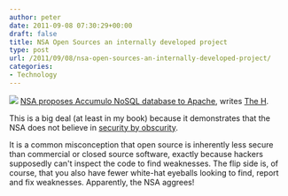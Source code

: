 ```yaml
---
author: peter
date: 2011-09-08 07:30:29+00:00
draft: false
title: NSA Open Sources an internally developed project
type: post
url: /2011/09/08/nsa-open-sources-an-internally-developed-project/
categories:
- Technology
---
```


![](http://www.morch.com/wp-content/uploads/2011/09/opensourceNSA.png)
[NSA proposes Accumulo NoSQL database to Apache](http://wiki.apache.org/incubator/AccumuloProposal), writes [The H](http://www.h-online.com/open/news/item/NSA-proposes-Accumulo-NoSQL-database-to-Apache-1336623.html).

This is a big deal (at least in my book) because it demonstrates that the NSA does not believe in [security by obscurity](http://en.wikipedia.org/wiki/Security_through_obscurity).

<!-- more -->

It is a common misconception that open source is inherently less secure than commercial or closed source software, exactly because hackers supposedly can't inspect the code to find weaknesses. The flip side is, of course, that you also have fewer white-hat eyeballs looking to find, report and fix weaknesses. Apparently, the NSA aggrees!
